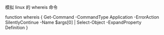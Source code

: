 
模拟 linux 的 whereis 命令

function whereis {
  Get-Command -CommandType Application -ErrorAction SilentlyContinue -Name $args[0] | Select-Object -ExpandProperty Definition
}